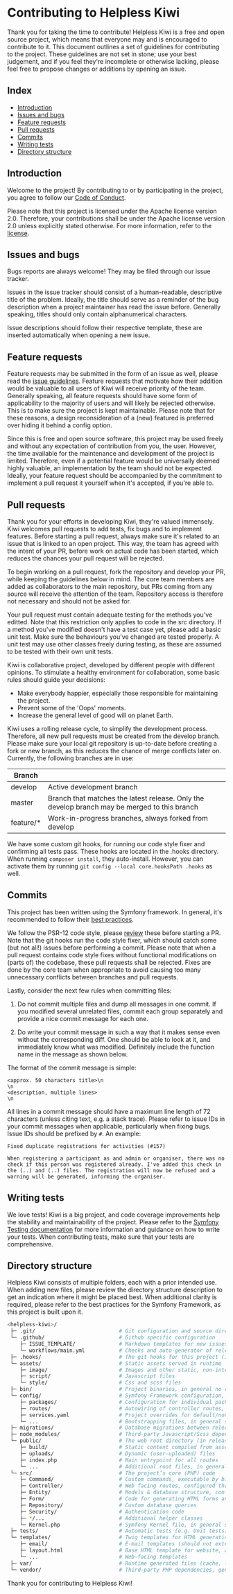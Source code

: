 # Contributing to Helpless Kiwi

Thank you for taking the time to contribute! Helpless Kiwi is a free and open
source project, which means that everyone may and is encouraged to contribute to
it. This document outlines a set of guidelines for contributing to the project.
These guidelines are not set in stone; use your best judgement, and if you feel
they're incomplete or otherwise lacking, please feel free to propose changes or
additions by opening an issue.

## Index

* [Introduction](#introduction)
* [Issues and bugs](#issues-and-bugs)
* [Feature requests](#feature-requests)
* [Pull requests](#pull-requests)
* [Commits](#commits)
* [Writing tests](#writing-tests)
* [Directory structure](#directory-structure)

## Introduction

Welcome to the project! By contributing to or by participating in the project,
you agree to follow our [Code of Conduct](CODE_OF_CONDUCT.md).

Please note that this project is licensed under the Apache license version 2.0.
Therefore, your contributions shall be under the Apache license version 2.0
unless explicitly stated otherwise. For more information, refer to the [license](LICENSE).

## Issues and bugs

Bugs reports are always welcome! They may be filed through our issue tracker.

Issues in the issue tracker should consist of a human-readable, descriptive
title of the problem. Ideally, the title should serve as a reminder of the bug
description when a project maintainer has read the issue before. Generally
speaking, titles should only contain alphanumerical characters.

Issue descriptions should follow their respective template, these are inserted
automatically when opening a new issue. 

## Feature requests

Feature requests may be submitted in the form of an issue as well, please read
the [issue guidelines](#issues-and-bugs). Feature requests that motivate how
their addition would be valuable to all users of Kiwi will receive priority of
the team. Generally speaking, all feature requests should have some form of
applicability to the majority of users and will likely be rejected otherwise.
This is to make sure the project is kept maintainable. Please note that for
these reasons, a design reconsideration of a (new) featured is preferred over
hiding it behind a config option.

Since this is free and open source software, this project may be used freely and
without any expectation of contribution from you, the user. However, the time
available for the maintenance and development of the project is limited.
Therefore, even if a potential feature would be universally deemed highly
valuable, an implementation by the team should not be expected. Ideally, your
feature request should be accompanied by the commitment to implement a pull
request it yourself when it's accepted, if you're able to.

## Pull requests

Thank you for your efforts in developing Kiwi, they're valued immensely. Kiwi
welcomes pull requests to add tests, fix bugs and to implement features. Before
starting a pull request, always make sure it's related to an issue that is
linked to an open project. This way, the team has agreed with the intent of your
PR, before work on actual code has been started, which reduces the chances your
pull request will be rejected.

To begin working on a pull request, fork the repository and develop your PR,
while keeping the guidelines below in mind. The core team members are added as
collaborators to the main repository, but PRs coming from any source will
receive the attention of the team. Repository access is therefore not necessary
and should not be asked for.

Your pull request must contain adequate testing for the methods you've editted.
Note that this restriction only applies to code in the src directory. If a
method you've modified doesn't have a test case yet, please add a basic unit
test. Make sure the behaviours you've changed are tested properly. A unit test
may use other classes freely during testing, as these are assumed to be tested
with their own unit tests.

Kiwi is collaborative project, developed by different people with different
opinions. To stimulate a healthy environment for collaboration, some basic rules
should guide your decisions:

* Make everybody happier, especially those responsible for maintaining the
  project.
* Prevent some of the 'Oops' moments.
* Increase the general level of good will on planet Earth.

Kiwi uses a rolling release cycle, to simplify the development process.
Therefore, all new pull requests must be created from the develop branch. Please
make sure your local git repository is up-to-date before creating a fork or new
branch, as this reduces the chance of merge conflicts later on. Currently, the
following branches are in use:

| Branch    |                           |
| --------- | ------------------------- |
| develop   | Active development branch |
| master    | Branch that matches the latest release. Only the develop branch may be merged to this branch |
| feature/* | Work-in-progress branches, always forked from develop |

We have some custom git hooks, for running our code style fixer and confirming
all tests pass. These hooks are located in the .hooks directory. When running
`composer install`, they auto-install. However, you can activate them by running
`git config --local core.hooksPath .hooks` as well.

## Commits

This project has been written using the Symfony framework. In general, it's
recommended to follow their [best practices](https://symfony.com/doc/current/best_practices.html).

We follow the PSR-12 code style, please [review](https://www.php-fig.org/psr/psr-12/)
these before starting a PR. Note that the git hooks run the code style fixer,
which should catch some (but not all!) issues before performing a commit.
Please note that when a pull request contains code style fixes without
functional modifications on (parts of) the codebase, these pull requests shall
be rejected. Fixes are done by the core team when appropriate to avoid causing
too many unnecessary conflicts between branches and pull requests.

Lastly, consider the next few rules when committing files:

1. Do not commit multiple files and dump all messages in one commit. If you
   modified several unrelated files, commit each group separately and provide a
   nice commit message for each one.

2. Do write your commit message in such a way that it makes sense even without
   the corresponding diff. One should be able to look at it, and immediately
   know what was modified. Definitely include the function name in the message
   as shown below.
   
The format of the commit message is simple:

    <approx. 50 characters title>\n
    \n
    <description, multiple lines>
    \n

All lines in a commit message should have a maximum line length of 72 characters
(unless citing text, e.g. a stack trace). Please refer to issue IDs in your
commit messages when applicable, particularly when fixing bugs. Issue IDs should
be prefixed by `#`. An example:

    Fixed duplicate registrations for activities (#157)
    
    When registering a participant as and admin or organiser, there was no
    check if this person was registered already. I've added this check in
    the (..) and (..) files. The registration will now be refused and a
    warning will be generated, informing the organiser.

## Writing tests

We love tests! Kiwi is a big project, and code coverage improvements help the
stability and maintainability of the project. Please refer to the
[Symfony Testing documentation](https://symfony.com/doc/current/testing.html)
for more information and guidance on how to write your tests. When contributing
tests, make sure that your tests are comprehensive.

## Directory structure

Helpless Kiwi consists of multiple folders, each with a prior intended use. When
adding new files, please review the directory structure description to get an
indication where it might be placed best. When additional clarity is required,
please refer to the best practices for the Symfony Framework, as this project is
built upon it.

```bash
<helpless-kiwi>/
 ├─ .git/                           # Git configuration and source directory
 └─ .github/                        # Github specific configuration
    ├─ ISSUE_TEMPLATE/              # Markdown templates for new issues
    └─ workflows/main.yml           # Checks and auto-generator of releases
 ├─ .hooks/                         # The git hooks for this project (installed on composer install)
 └─ assets/                         # Static assets served in runtime 
    ├─ image/                       # Images and other static, non-interactive content
    ├─ script/                      # Javascript files
    └─ style/                       # Css and scss files
 ├─ bin/                            # Project binaries, in general no code should live here
 └─ config/                         # Symfony Framework configuration, no runtime configuration should be placed here
    ├─ packages/                    # Configuration for individual packages and libraries
    ├─ routes/                      # Autowiring of controller routes, in general should not be modified 
    ├─ services.yaml                # Project overrides for default/non-existent Symfony autowiring
    └─ ...                          # Bootstrapping files, in general should not be modified
 ├─ migrations/                     # Database migrations between releases
 ├─ node_modules/                   # Third-party Javascript/Scss dependencies, generated by yarn
 └─ public/                         # The web root directory (in releases, it is moved into the public_html folder)
    ├─ build/                       # Static content compiled from assets/ folder
    ├─ uploads/                     # Dynamic (user-uploaded) files
    ├─ index.php                    # Main entrypoint for all routes 
    └─ ...                          # Additional root files, in general should not be modified
 └─ src/                            # The project’s core (PHP) code
    ├─ Command/                     # Custom commands, executable by bin/console
    ├─ Controller/                  # Web facing routes, configured through annotations 
    ├─ Entity/                      # Models & database structure, configured through annotations
    ├─ Form/                        # Code for generating HTML forms and parsing POST data
    ├─ Repository/                  # Custom database queries
    ├─ Security/                    # Authentication code
    ├─ */...                        # Additional helper classes
    └─ Kernel.php                   # Symfony Kernel file, in general should not be modified
 ├─ tests/                          # Automatic tests (e.g. Unit tests)
 └─ templates/                      # Twig templates for HTML generation
    ├─ email/                       # E-mail templates (should not extend templates/layout.html)
    ├─ layout.html                  # Base HTML template for website, all other templates should extend it (or a child template)
    └─ ...                          # Web-facing templates
 ├─ var/                            # Runtime generated files (cache, logs, etc.)
 └─ vendor/                         # Third-party PHP dependencies, generated by composer
```

Thank you for contributing to Helpless Kiwi!
